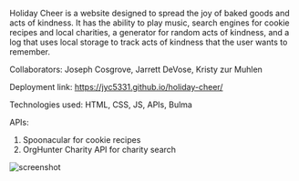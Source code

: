 Holiday Cheer is a website designed to spread the joy of baked goods and acts of kindness. It has the ability to play music, search engines for cookie recipes and local charities, a generator for random acts of kindness, and a log that uses local storage to track acts of kindness that the user wants to remember. 

Collaborators: Joseph Cosgrove, Jarrett DeVose, Kristy zur Muhlen

Deployment link: https://jyc5331.github.io/holiday-cheer/

Technologies used: HTML, CSS, JS, APIs, Bulma

APIs:

1. Spoonacular for cookie recipes
2. OrgHunter Charity API for charity search

![screenshot](assets/images/screencapture-jyc5331-github-io-holiday-cheer-2020-12-09-13_37_53.png)



